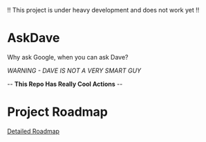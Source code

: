 !! This project is under heavy development and does not work yet !!

# AskDave
Why ask Google, when you can ask Dave?

*WARNING - DAVE IS NOT A VERY SMART GUY*

-- **This Repo Has Really Cool Actions** --

# Project Roadmap
[Detailed Roadmap](ROADMAP.md)
